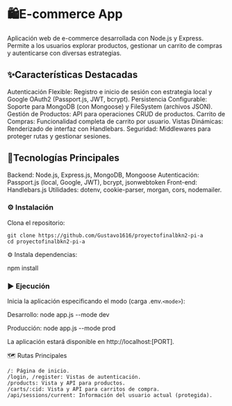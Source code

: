 # 🛍️E-commerce App
Aplicación web de e-commerce desarrollada con Node.js y Express. Permite a los usuarios explorar productos, gestionar un carrito de compras y autenticarse con diversas estrategias.

## ✨Características Destacadas
Autenticación Flexible: Registro e inicio de sesión con estrategia local y Google OAuth2 (Passport.js, JWT, bcrypt).
Persistencia Configurable: Soporte para MongoDB (con Mongoose) y FileSystem (archivos JSON).
Gestión de Productos: API para operaciones CRUD de productos.
Carrito de Compras: Funcionalidad completa de carrito por usuario.
Vistas Dinámicas: Renderizado de interfaz con Handlebars.
Seguridad: Middlewares para proteger rutas y gestionar sesiones.

## 🚀Tecnologías Principales
Backend: Node.js, Express.js, MongoDB, Mongoose
Autenticación: Passport.js (local, Google, JWT), bcrypt, jsonwebtoken
Front-end: Handlebars.js
Utilidades: dotenv, cookie-parser, morgan, cors, nodemailer.

### ⚙️ Instalación
Clona el repositorio:
```
git clone https://github.com/Gustavo1616/proyectofinalbkn2-pi-a
cd proyectofinalbkn2-pi-a
```
⚙️ Instala dependencias:

npm install

### ▶️ Ejecución
Inicia la aplicación especificando el modo (carga .env.`<mode>`):

Desarrollo:
node app.js --mode dev

Producción:
node app.js --mode prod

La aplicación estará disponible en http://localhost:[PORT].

🗺️ Rutas Principales
```
/: Página de inicio.
/login, /register: Vistas de autenticación.
/products: Vista y API para productos.
/carts/:cid: Vista y API para carritos de compra.
/api/sessions/current: Información del usuario actual (protegida).
```